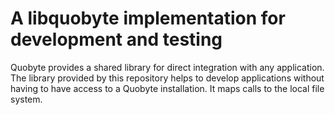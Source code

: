 A libquobyte implementation for development and testing
=======================================================

Quobyte provides a shared library for direct integration with any application.
The library provided by this repository helps to develop applications without
having to have access to a Quobyte installation. It maps calls to the local file
system.  


